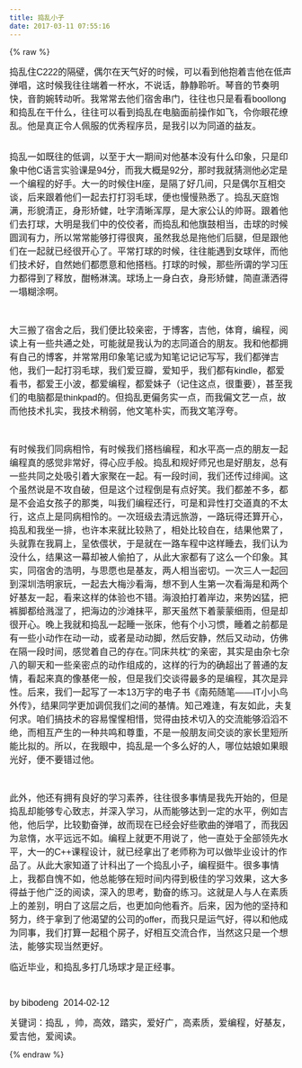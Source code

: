 ```yaml
---
title: 捣乱小子
date: 2017-03-11 07:55:16
---
```

{% raw %}
<p style="margin:0px;padding:0px;font-family:punctuation, 微软雅黑, Tohoma;font-size:14px;"><span style="margin:0px;padding:0px;font-size:16px;font-family:sans-serif;">捣乱住C222的隔壁，偶尔在天气好的时候，可以看到他抱着吉他在低声弹唱，这时候我往往端着一杯水，不说话，静静聆听。琴音的节奏明快，音韵婉转动听。我常常去他们宿舍串门，往往也只是看看boollong和捣乱在干什么，往往可以看到捣乱在电脑面前操作如飞，令你眼花缭乱。他是真正令人佩服的优秀程序员，是我引以为同道的益友。</span></p>
<p style="margin:0px;padding:0px;font-family:punctuation, 微软雅黑, Tohoma;font-size:14px;"><span style="margin:0px;padding:0px;font-size:16px;font-family:sans-serif;"><br />
</span></p>
<p style="padding:0px;font-family:sans-serif;font-size:13px;"></p>
<p style="padding:0px;font-family:sans-serif;font-size:13px;"><span style="margin:0px;padding:0px;font-size:16px;">捣乱一如既往的低调，以至于大一期间对他基本没有什么印象，只是印象中他C语言实验课是94分，而我大概是92分，那时我就猜测他必定是一个编程的好手。大一的时候住H座，是隔了好几间，只是偶尔互相交谈，后来跟着他们一起去打打羽毛球，便也慢慢熟悉了。捣乱天庭饱满，形貌清正，身形矫健，吐字清晰浑厚，是大家公认的帅哥。跟着他们去打球，大明是我们中的佼佼者，而捣乱和他旗鼓相当，击球的时候圆润有力，所以常常能够打得很爽，虽然我总是拖他们后腿，但是跟他们在一起就已经很开心了。平常打球的时候，往往能遇到女球伴，而他们技术好，自然她们都愿意和他搭档。打球的时候，那些所谓的学习压力都得到了释放，酣畅淋漓。球场上一身白衣，身形矫健，简直潇洒得一塌糊涂啊。</span></p>
<p style="padding:0px;font-family:sans-serif;font-size:13px;"><span style="margin:0px;padding:0px;font-size:16px;"><br />
</span></p>
<p style="padding:0px;font-family:sans-serif;font-size:13px;"></p>
<p style="padding:0px;font-family:sans-serif;font-size:13px;"><span style="margin:0px;padding:0px;font-size:16px;">大三搬了宿舍之后，我们便比较亲密，于博客，吉他，体育，编程，阅读上有一些共通之处，可能就是我认为的志同道合的朋友。我和他都拥有自己的博客，并常常用印象笔记或为知笔记记记写写，我们都弹吉他，我们一起打羽毛球，我们爱豆瓣，爱知乎，我们都有kindle，都爱看书，都爱王小波，都爱编程，都爱妹子（记住这点，很重要），甚至我们的电脑都是thinkpad的。但捣乱更偏务实一点，而我偏文艺一点，故而他技术扎实，我技术稍弱，他文笔朴实，而我文笔浮夸。</span></p>
<p style="padding:0px;font-family:sans-serif;font-size:13px;"><span style="margin:0px;padding:0px;font-size:16px;"><br />
</span></p>
<p style="padding:0px;font-family:sans-serif;font-size:13px;"></p>
<p style="padding:0px;font-family:sans-serif;font-size:13px;"><span style="margin:0px;padding:0px;font-size:16px;">有时候我们同病相怜，有时候我们搭档编程，和水平高一点的朋友一起编程真的感觉非常好，得心应手般。捣乱和规好师兄也是好朋友，总有一些共同之处吸引着大家聚在一起。有一段时间，我们还传过绯闻。这个虽然说是不攻自破，但是这个过程倒是有点好笑。我们都差不多，都是不会追女孩子的那类，叫我们编程还行，可是和异性打交道真的不太行，这点上是同病相怜的。一次班级去清远旅游，一路玩得还算开心，捣乱和我坐一排，也许本来就比较熟了，相处比较自在，结果他累了，头就靠在我肩上，呈依偎状，于是就在一路车程中这样睡去，我们认为没什么，结果这一幕却被人偷拍了，从此大家都有了这么一个印象。其实，同宿舍的浩明，与思愿也是基友，两人相当密切。一次三人一起回到深圳浩明家玩，一起去大梅沙看海，想不到人生第一次看海是和两个好基友一起，看来这样的体验也不错。海浪拍打着岸边，来势凶猛，把裤脚都给溅湿了，把海边的沙滩抹平，那天虽然下着蒙蒙细雨，但是却很开心。晚上我就和捣乱一起睡一张床，他有个小习惯，睡着之前都是有一些小动作在动一动，或者是动动脚，然后安静，然后又动动，仿佛在隔一段时间，感觉着自己的存在。”同床共枕“的亲密，其实是由杂七杂八的聊天和一些亲密点的动作组成的，这样的行为的确超出了普通的友情，看起来真的像基佬一般，但是我们交谈得最多的是编程，其次是异性。后来，我们一起写了一本13万字的电子书《南苑随笔——IT小小鸟外传》，结果同学更加调侃我们之间的基情。知己难逢，有友如此，夫复何求。咱们搞技术的容易惺惺相惜，觉得由技术切入的交流能够滔滔不绝，而相互产生的一种共鸣和尊重，不是一般朋友间交谈的家长里短所能比拟的。所以，在我眼中，捣乱是一个多么好的人，哪位姑娘如果眼光好，便不要错过他。</span></p>
<p style="padding:0px;font-family:sans-serif;font-size:13px;"><span style="margin:0px;padding:0px;font-size:16px;"><br />
</span></p>
<p style="padding:0px;font-family:sans-serif;font-size:13px;"></p>
<p style="padding:0px;font-family:sans-serif;font-size:13px;"><span style="margin:0px;padding:0px;font-size:16px;">此外，他还有拥有良好的学习素养，往往很多事情是我先开始的，但是捣乱却能够专心致志，并深入学习，从而能够达到一定的水平，例如吉他，他后学，比较勤奋弹，故而现在已经会好些歌曲的弹唱了，而我因为怠惰，水平远远不如。编程上就更不用说了，他一直处于全部领先水平，大一的C++课程设计，就已经拿出了老师称为可以做毕业设计的作品了。从此大家知道了计科出了一个捣乱小子，编程挺牛。很多事情上，我都自愧不如，他总能够在短时间内得到极佳的学习效果，这大多得益于他广泛的阅读，深入的思考，勤奋的练习。这就是人与人在素质上的差别，明白了这层之后，也更加向他看齐。后来，因为他的坚持和努力，终于拿到了他渴望的公司的offer，而我只是运气好，得以和他成为同事，我们打算一起租个房子，好相互交流合作，当然这只是一个想法，能够实现当然更好。</span></p>
<p style="padding:0px;font-family:sans-serif;font-size:13px;"></p>
<p style="padding:0px;font-family:sans-serif;font-size:13px;"><span style="margin:0px;padding:0px;font-size:16px;">临近毕业，和捣乱多打几场球才是正经事。</span></p>
<p style="padding:0px;font-family:sans-serif;font-size:13px;"><span style="margin:0px;padding:0px;font-size:16px;"><br />
</span></p>
<p style="padding:0px;font-family:sans-serif;font-size:13px;"></p>
<p style="padding:0px;font-family:sans-serif;font-size:13px;"><span style="margin:0px;padding:0px;font-size:16px;">by bibodeng &nbsp;2014-02-12</span></p>
<p style="padding:0px;font-family:sans-serif;font-size:13px;"></p>
<p style="padding:0px;font-family:sans-serif;font-size:13px;"><span style="margin:0px;padding:0px;font-size:16px;">​关键词：捣乱 ，帅，高效，踏实，爱好广，高素质，爱编程，好基友，爱吉他，爱阅读。</span></p>{% endraw %}
